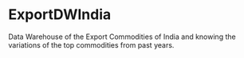# ExportDWIndia
Data Warehouse of the Export Commodities of India and knowing the variations of the top commodities from past years.


